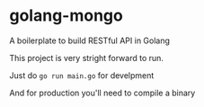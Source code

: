 # golang-mongo
A boilerplate to build RESTful API in Golang

This project is very stright forward to run.

Just do `go run main.go` for develpment

And for production you'll need to compile a binary
